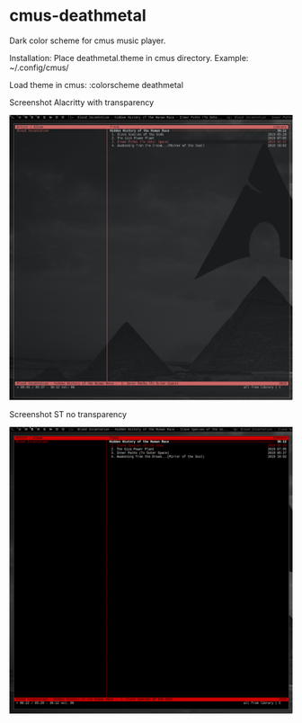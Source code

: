 # cmus-deathmetal
Dark color scheme for cmus music player.

Installation:
Place deathmetal.theme in cmus directory.
Example:
~/.config/cmus/

Load theme in cmus:
:colorscheme deathmetal

Screenshot Alacritty with transparency

![alt text](cmus-deathmetal-trans.png "screenshot")

Screenshot ST no transparency

![alt text](cmus-deathmetal-notrans2.png "screenshot")
